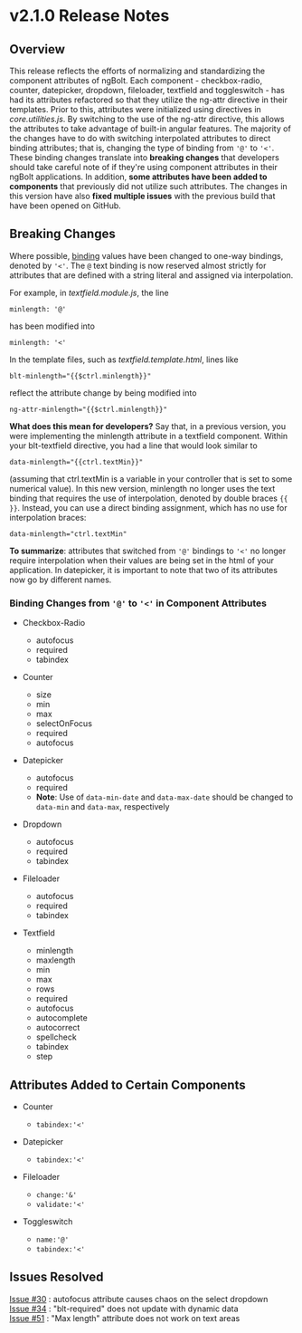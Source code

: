 # v2.1.0 Release Notes  

## Overview  
  
This release reflects the efforts of normalizing and standardizing the component attributes of ngBolt. Each component - checkbox-radio, counter, datepicker, dropdown, fileloader, textfield and toggleswitch - has had its attributes refactored so that they utilize the ng-attr directive in their templates. Prior to this, attributes were initialized using directives in *core.utilities.js*. By switching to the use of the ng-attr directive, this allows the attributes to take advantage of built-in angular features. The majority of the changes have to do with switching interpolated attributes to direct binding attributes; that is, changing the type of binding from `'@'` to `'<'`. These binding changes translate into **breaking changes** that developers should take careful note of if they're using component attributes in their ngBolt applications. In addition, **some attributes have been added to components** that previously did not utilize such attributes. The changes in this version have also **fixed multiple issues** with the previous build that have been opened on GitHub.

## Breaking Changes

Where possible, [binding](https://docs.angularjs.org/api/ng/service/$compile#-scope-) values have been changed to one-way bindings, denoted by `'<'`. The `@` text binding is now reserved almost strictly for attributes that are defined with a string literal and assigned via interpolation.

For example, in *textfield.module.js*, the line   
  
`minlength: '@'`  
  
has been modified into  
  
`minlength: '<'`  

In the template files, such as *textfield.template.html*, lines like  
  
`blt-minlength="{{$ctrl.minlength}}"`  
  
reflect the attribute change by being modified into  
  
`ng-attr-minlength="{{$ctrl.minlength}}"`  

**What does  this mean for developers?** Say that, in a previous version, you were implementing the minlength attribute in a textfield component. Within your blt-textfield directive, you had a line that would look similar to   
   
`data-minlength="{{ctrl.textMin}}"`   
   
(assuming that ctrl.textMin is a variable in your controller that is set to some numerical value). In this new version, minlength no longer uses the text binding that requires the use of interpolation, denoted by double braces `{{ }}`. Instead, you can use a direct binding assignment, which has no use for interpolation braces:
 
`data-minlength="ctrl.textMin"`   
  
**To summarize**: attributes that switched from `'@'` bindings to `'<'` no longer require interpolation when their values are being set in the html of your application. In datepicker, it is important to note that two of its attributes now go by different names.   

### Binding Changes from `'@'` to `'<'` in Component Attributes   
   
* Checkbox-Radio
  * autofocus
  * required
  * tabindex

* Counter 
  * size
  * min
  * max
  * selectOnFocus
  * required
  * autofocus

* Datepicker
  * autofocus
  * required
  * **Note**: Use of `data-min-date` and `data-max-date` should be changed to `data-min` and `data-max`, respectively

* Dropdown
  * autofocus
  * required
  * tabindex

* Fileloader
  * autofocus
  * required
  * tabindex

* Textfield
  * minlength
  * maxlength
  * min
  * max
  * rows
  * required
  * autofocus
  * autocomplete
  * autocorrect
  * spellcheck
  * tabindex
  * step

## Attributes Added to Certain Components 

* Counter
  * `tabindex:'<'`
  
* Datepicker
  * `tabindex:'<'`

* Fileloader
  * `change:'&'`
  * `validate:'<'`

* Toggleswitch
  * `name:'@'`
  * `tabindex:'<'`

## Issues Resolved

[Issue #30](https://github.com/ngbolt/ng-bolt/issues/30) : autofocus attribute causes chaos on the select dropdown  
[Issue #34](https://github.com/ngbolt/ng-bolt/issues/34) : "blt-required" does not update with dynamic data  
[Issue #51](https://github.com/ngbolt/ng-bolt/issues/51) : "Max length" attribute does not work on text areas